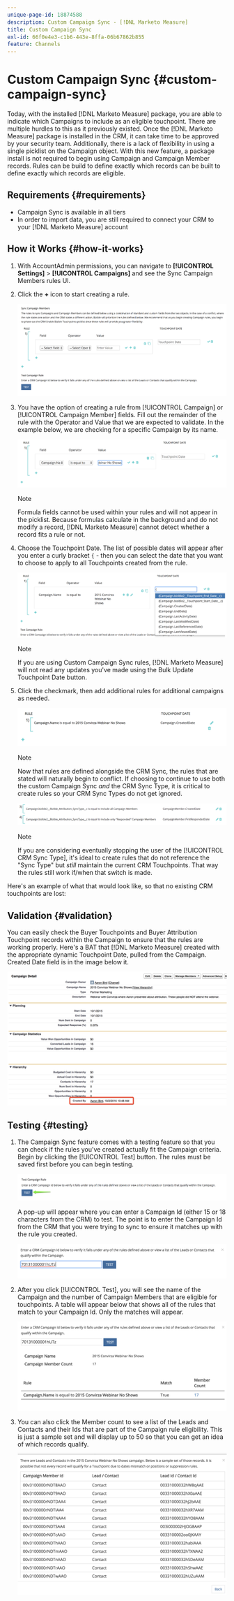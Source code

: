 ```yaml
---
unique-page-id: 18874588
description: Custom Campaign Sync - [!DNL Marketo Measure]
title: Custom Campaign Sync
exl-id: 66f0e4e3-c1b6-443e-8ffa-06b67862b855
feature: Channels
---
```

# Custom Campaign Sync {#custom-campaign-sync}

Today, with the installed [!DNL Marketo Measure] package, you are able to indicate which Campaigns to include as an eligible touchpoint. There are multiple hurdles to this as it previously existed. Once the [!DNL Marketo Measure] package is installed in the CRM, it can take time to be approved by your security team. Additionally, there is a lack of flexibility in using a single picklist on the Campaign object. With this new feature, a package install is not required to begin using Campaign and Campaign Member records. Rules can be build to define exactly which records can be built to define exactly which records are eligible.

## Requirements {#requirements}

* Campaign Sync is available in all tiers
* In order to import data, you are still required to connect your CRM to your [!DNL Marketo Measure] account

## How it Works {#how-it-works}

1. With AccountAdmin permissions, you can navigate to **[!UICONTROL Settings]** > **[!UICONTROL Campaigns]** and see the Sync Campaign Members rules UI.
1. Click the **+** icon to start creating a rule.

   ![](assets/1-1.png)

1. You have the option of creating a rule from [!UICONTROL Campaign] or [!UICONTROL Campaign Member] fields. Fill out the remainder of the rule with the Operator and Value that we are expected to validate. In the example below, we are checking for a specific Campaign by its name.

   ![](assets/2-1.png)

   >[!NOTE]
   >
   >Formula fields cannot be used within your rules and will not appear in the picklist. Because formulas calculate in the background and do not modify a record, [!DNL Marketo Measure] cannot detect whether a record fits a rule or not.

1. Choose the Touchpoint Date. The list of possible dates will appear after you enter a curly bracket `{` - then you can select the date that you want to choose to apply to all Touchpoints created from the rule.

   ![](assets/3-1.png)

   >[!NOTE]
   >
   >If you are using Custom Campaign Sync rules, [!DNL Marketo Measure] will not read any updates you've made using the Bulk Update Touchpoint Date button.

1. Click the checkmark, then add additional rules for additional campaigns as needed.

   ![](assets/4-1.png)

   >[!NOTE]
   >
   >Now that rules are defined alongside the CRM Sync, the rules that are stated will naturally begin to conflict. If choosing to continue to use both the custom Campaign Sync _and_ the CRM Sync Type, it is critical to create rules so your CRM Sync Types do not get ignored.

   ![](assets/5-1.png)

   >[!NOTE]
   >
   >If you are considering eventually stopping the user of the [!UICONTROL CRM Sync Type], it's ideal to create rules that do not reference the "Sync Type" but _still_ maintain the current CRM Touchpoints. That way the rules still work if/when that switch is made.

Here's an example of what that would look like, so that no existing CRM touchpoints are lost:

## Validation {#validation}

You can easily check the Buyer Touchpoints and Buyer Attribution Touchpoint records within the Campaign to ensure that the rules are working properly. Here's a BAT that [!DNL Marketo Measure] created with the appropriate dynamic Touchpoint Date, pulled from the Campaign. Created Date field is in the image below it.

![](assets/6-1.png)

## Testing {#testing}

1. The Campaign Sync feature comes with a testing feature so that you can check if the rules you've created actually fit the Campaign criteria. Begin by clicking the [!UICONTROL Test] button. The rules must be saved first before you can begin testing.

   ![](assets/7-1.png)

   A pop-up will appear where you can enter a Campaign Id (either 15 or 18 characters from the CRM) to test. The point is to enter the Campaign Id from the CRM that you were trying to sync to ensure it matches up with the rule you created.

   ![](assets/8-1.png)

1. After you click [!UICONTROL Test], you will see the name of the Campaign and the number of Campaign Members that are eligible for touchpoints. A table will appear below that shows all of the rules that match to your Campaign Id. Only the matches will appear.

   ![](assets/9.png)

1. You can also click the Member count to see a list of the Leads and Contacts and their Ids that are part of the Campaign rule eligibility. This is just a sample set and will display up to 50 so that you can get an idea of which records qualify.

   ![](assets/10.png)
